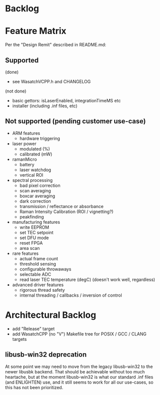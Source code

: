 # Backlog

# Feature Matrix

Per the "Design Remit" described in README.md:

## Supported

(done)
- see WasatchVCPP.h and CHANGELOG

(not done)
- basic gettors: isLaserEnabled, integrationTimeMS etc
- installer (including .inf files, etc)

## Not supported (pending customer use-case)

- ARM features
    - hardware triggering
- laser power
    - modulated (%)
    - calibrated (mW)
- ramanMicro 
    - battery
    - laser watchdog
    - vertical ROI
- spectral processing
    - bad pixel correction
    - scan averaging
    - boxcar averaging
    - dark correction
    - transmission / reflectance or absorbance
    - Raman Intensity Calibration (ROI / vignetting?)
    - peakfinding
- manufacturing features
    - write EEPROM 
    - set TEC setpoint
    - set DFU mode
    - reset FPGA
    - area scan
- rare features
    - actual frame count
    - threshold sensing
    - configurable throwaways
    - selectable ADC
    - read laser TEC temperature (degC) (doesn't work well, regardless)
- advanced driver features
    - rigorous thread safety
    - internal threading / callbacks / inversion of control

# Architectural Backlog

- add "Release" target
- add WasatchCPP (no "V") Makefile tree for POSIX / GCC / CLANG targets

## libusb-win32 deprecation

At some point we may need to move from the legacy libusb-win32 to the newer
libusbk backend.  That should be achievable without too much heartache, but
at the moment libusb-win32 is what our standard .inf files (and ENLIGHTEN)
use, and it still seems to work for all our use-cases, so this has not been
prioritized.
